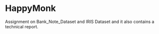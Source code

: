 # HappyMonk
Assignment on Bank_Note_Dataset and IRIS Dataset and it also contains a technical report.
